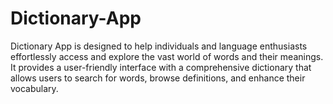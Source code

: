 # Dictionary-App
Dictionary App is designed to help individuals and language enthusiasts effortlessly access and explore the vast world of words and their meanings. It provides a user-friendly interface with a comprehensive dictionary that allows users to search for words, browse definitions, and enhance their vocabulary.
